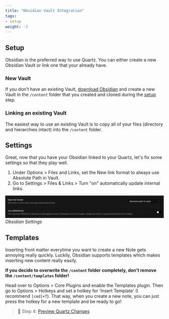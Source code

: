 ```yaml
---
title: "Obsidian Vault Integration"
tags:
- setup
weight: -3
---
```


## Setup
Obsidian is the preferred way to use Quartz. You can either create a new Obsidian Vault or link one that your already have.

### New Vault
If you don't have an existing Vault, [download Obsidian](https://obsidian.md/) and create a new Vault in the `/content` folder that you created and cloned during the [setup](10%20Publish/ttrpg/content/private/setup.md) step.

### Linking an existing Vault
The easiest way to use an existing Vault is to copy all of your files (directory and hierarchies intact) into the `/content` folder.

## Settings
Great, now that you have your Obsidian linked to your Quartz, let's fix some settings so that they play well.

1. Under Options > Files and Links, set the New link format to always use Absolute Path in Vault.
2. Go to Settings > Files & Links > Turn "on" automatically update internal links.

![Obsidian Settings](/notes/images/obsidian-settings.png)*Obsidian Settings*

## Templates
Inserting front matter everytime you want to create a new Note gets annoying really quickly. Luckily, Obsidian supports templates which makes inserting new content really easily.

**If you decide to overwrite the `/content` folder completely, don't remove the `/content/templates` folder!**

Head over to Options > Core Plugins and enable the Templates plugin. Then go to Options > Hotkeys and set a hotkey for 'Insert Template' (I recommend `[cmd]+T`). That way, when you create a new note, you can just press the hotkey for a new template and be ready to go!

> 👀 Step 4: [Preview Quartz Changes](10%20Publish/ttrpg/content/private/preview%20changes.md)